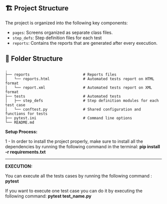 ## 🏗️ Project Structure <a name="project-structure"></a>
The project is organized into the following key components:
- `pages`: Screens organized as separate class files.
- `step_defs`: Step definition files for each test
- `reports`: Contains the reports that are generated after every execution.
## 📁 Folder Structure <a name="folder-structure"></a>
    .
    ├── reports                        # Reports files
    │   └── reports.html               # Automated tests report on HTML format
    │   └── report.xml                 # Automated tests report on XML format
    ├── tests                          # Automated tests
    │   ├── step_defs                  # Step definition modules for each test case
    │   └── conftest.py                # Shared configuration and functions for tests
    ├── pytest.ini                     # Command line options
    └── README.md
    
**Setup Process:**

1 - In order to install the project properly, make sure to install all the dependencies by running the following command in the terminal: 
        **pip install -r requirements.txt**
        
------------------------------------------------------------------
**EXECUTION:**

You can execute all the tests cases by running the following command :
        **pytest**

If you want to execute one test case you can do it by executing the following command:
        **pytest test_name.py**
